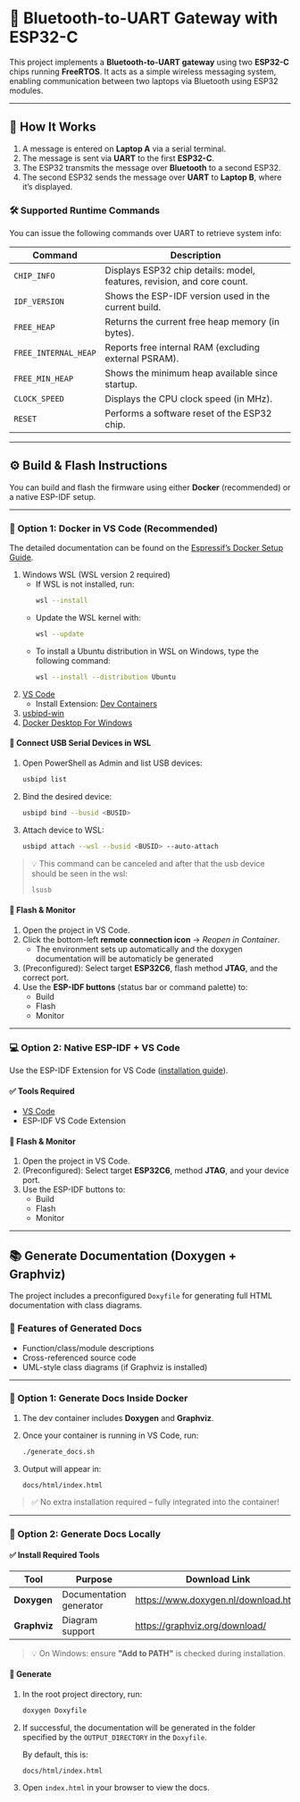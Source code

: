 # 🚀 Bluetooth-to-UART Gateway with ESP32-C

This project implements a **Bluetooth-to-UART gateway** using two **ESP32-C** chips running **FreeRTOS**. It acts as a simple wireless messaging system, enabling communication between two laptops via Bluetooth using ESP32 modules.

---

## 🔧 How It Works

1. A message is entered on **Laptop A** via a serial terminal.
2. The message is sent via **UART** to the first **ESP32-C**.
3. The ESP32 transmits the message over **Bluetooth** to a second ESP32.
4. The second ESP32 sends the message over **UART** to **Laptop B**, where it’s displayed.

### 🛠️ Supported Runtime Commands

You can issue the following commands over UART to retrieve system info:

| Command            | Description                                                                 |
|--------------------|-----------------------------------------------------------------------------|
| `CHIP_INFO`        | Displays ESP32 chip details: model, features, revision, and core count.     |
| `IDF_VERSION`      | Shows the ESP-IDF version used in the current build.                         |
| `FREE_HEAP`        | Returns the current free heap memory (in bytes).                            |
| `FREE_INTERNAL_HEAP` | Reports free internal RAM (excluding external PSRAM).                     |
| `FREE_MIN_HEAP`    | Shows the minimum heap available since startup.                             |
| `CLOCK_SPEED`      | Displays the CPU clock speed (in MHz).                                      |
| `RESET`            | Performs a software reset of the ESP32 chip.                                |

---

## ⚙️ Build & Flash Instructions

You can build and flash the firmware using either **Docker** (recommended) or a native ESP-IDF setup.

---

### 🐳 Option 1: Docker in VS Code (Recommended)
The detailed documentation can be found on the [Espressif’s Docker Setup Guide](https://docs.espressif.com/projects/vscode-esp-idf-extension/en/latest/additionalfeatures/docker-container.html).

1. Windows WSL (WSL version 2 required)
   - If WSL is not installed, run:
      ```bash
      wsl --install
      ```
   - Update the WSL kernel with:
      ```bash
      wsl --update
      ```
   - To install a Ubuntu distribution in WSL on Windows, type the following command:
      ```bash
      wsl --install --distribution Ubuntu
      ```
2. [VS Code](https://code.visualstudio.com/)
   - Install Extension: [Dev Containers](https://marketplace.visualstudio.com/items/?itemName=ms-vscode-remote.remote-containers)
3. [usbipd-win](https://github.com/dorssel/usbipd-win/releases)
4. [Docker Desktop For Windows](https://hub.docker.com/)

#### 🔌 Connect USB Serial Devices in WSL

1. Open PowerShell as Admin and list USB devices:
   ```bash
   usbipd list
   ```

2. Bind the desired device:
   ```bash
   usbipd bind --busid <BUSID>
   ```

3. Attach device to WSL:
   ```bash
   usbipd attach --wsl --busid <BUSID> --auto-attach
   ```
> 💡 This command can be canceled and after that the usb device should be seen in the wsl:
> ```bash
> lsusb
> ```

#### 🚀 Flash & Monitor

1. Open the project in VS Code.
2. Click the bottom-left **remote connection icon** → *Reopen in Container*.
   - The environment sets up automatically and the doxygen documentation will be automaticly be generated
3. (Preconfigured): Select target **ESP32C6**, flash method **JTAG**, and the correct port.
4. Use the **ESP-IDF buttons** (status bar or command palette) to:
   - Build  
   - Flash  
   - Monitor  

---

### 💻 Option 2: Native ESP-IDF + VS Code

Use the ESP-IDF Extension for VS Code ([installation guide](https://docs.espressif.com/projects/vscode-esp-idf-extension/en/latest/installation.html)).

#### ✅ Tools Required

- [VS Code](https://code.visualstudio.com/)
- ESP-IDF VS Code Extension

#### 🚀 Flash & Monitor

1. Open the project in VS Code.
2. (Preconfigured): Select target **ESP32C6**, method **JTAG**, and your device port.
3. Use the ESP-IDF buttons to:
   - Build  
   - Flash  
   - Monitor  

---

## 📚 Generate Documentation (Doxygen + Graphviz)

The project includes a preconfigured `Doxyfile` for generating full HTML documentation with class diagrams.

### 📄 Features of Generated Docs

- Function/class/module descriptions
- Cross-referenced source code
- UML-style class diagrams (if Graphviz is installed)

---

### 🐳 Option 1: Generate Docs Inside Docker

1. The dev container includes **Doxygen** and **Graphviz**.
2. Once your container is running in VS Code, run:

   ```bash
   ./generate_docs.sh
   ```

3. Output will appear in:

   ```
   docs/html/index.html
   ```

> ✅ No extra installation required – fully integrated into the container!

---

### 🧩 Option 2: Generate Docs Locally

#### ✅ Install Required Tools

| Tool       | Purpose                 | Download Link                           |
|------------|-------------------------|------------------------------------------|
| **Doxygen** | Documentation generator | https://www.doxygen.nl/download.html     |
| **Graphviz**| Diagram support         | https://graphviz.org/download/           |

> 💡 On Windows: ensure **"Add to PATH"** is checked during installation.

#### 🔧 Generate

1. In the root project directory, run:

   ```bash
   doxygen Doxyfile
   ```

2. If successful, the documentation will be generated in the folder specified by the `OUTPUT_DIRECTORY` in the `Doxyfile`.

   By default, this is:

   ```
   docs/html/index.html
   ```

3. Open `index.html` in your browser to view the docs.
